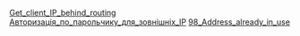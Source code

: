 [Get_client_IP_behind_routing](Get_client_IP_behind_routing.md)
[Авторизація_по_парольчику_для_зовнішніх_IP](Авторизація_по_парольчику_для_зовнішніх_IP.md)
[98_Address_already_in_use](98_Address_already_in_use.md)
